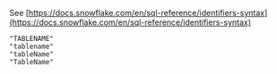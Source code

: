 See [https://docs.snowflake.com/en/sql-reference/identifiers-syntax](https://docs.snowflake.com/en/sql-reference/identifiers-syntax)
```
"TABLENAME"
"tablename"
"tableName"
"TableName"
```
